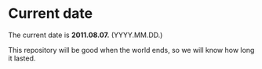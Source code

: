 # Current date

The current date is **2011.08.07.** (YYYY.MM.DD.)

This repository will be good when the world ends, so we will know how long it lasted.